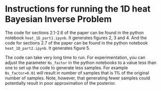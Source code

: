 # Instructions for running the 1D heat Bayesian Inverse Problem

The code for sections 2.1-2.6 of the paper can be found in the python
notebook `heat_1D_part1.ipynb`.
It generates figures 2, 3 and 4.
And the code for sections 2.7 of the paper can be found in the python
notebook `heat_1D_part2.ipynb`.
It generates figure 5. 

The code can take very long time to run. For experimentation, you can adjust the
parameter `Ns_factor` in the python notebooks to a value less than one to set up
the code to generate less samples. For example `Ns_factor=0.01` will result in 
number of samples that is 1% of the original number of samples. Note, however,
that generating fewer samples could potentially result in poor approximation
of the posterior.
